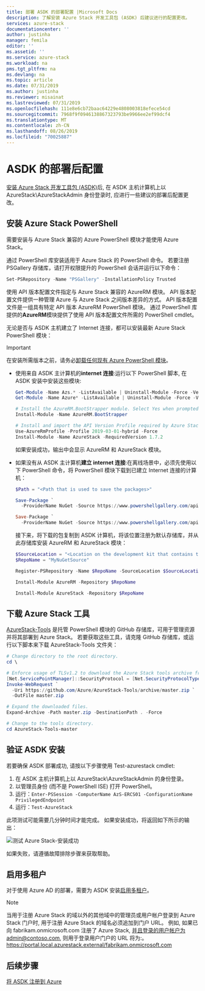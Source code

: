 ```yaml
---
title: 部署 ASDK 的部署配置 |Microsoft Docs
description: 了解安装 Azure Stack 开发工具包 (ASDK) 后建议进行的配置更改。
services: azure-stack
documentationcenter: ''
author: justinha
manager: femila
editor: ''
ms.assetid: ''
ms.service: azure-stack
ms.workload: na
pms.tgt_pltfrm: na
ms.devlang: na
ms.topic: article
ms.date: 07/31/2019
ms.author: justinha
ms.reviewer: misainat
ms.lastreviewed: 07/31/2019
ms.openlocfilehash: 111e8e6cb72baac64229e4808003818efece54cd
ms.sourcegitcommit: 7968f9f0946138867323793be9966ee2ef99dcf4
ms.translationtype: MT
ms.contentlocale: zh-CN
ms.lasthandoff: 08/26/2019
ms.locfileid: "70025887"
---
```

# <a name="post-deployment-configurations-for-asdk"></a>ASDK 的部署后配置

[安装 Azure Stack 开发工具包 (ASDK)](asdk-install.md)后, 在 ASDK 主机计算机上以 AzureStack\AzureStackAdmin 身份登录时, 应进行一些建议的部署后配置更改。

## <a name="install-azure-stack-powershell"></a>安装 Azure Stack PowerShell

需要安装与 Azure Stack 兼容的 Azure PowerShell 模块才能使用 Azure Stack。

通过 PowerShell 库安装适用于 Azure Stack 的 PowerShell 命令。 若要注册 PSGallery 存储库，请打开权限提升的 PowerShell 会话并运行以下命令：

``` Powershell
Set-PSRepository -Name "PSGallery" -InstallationPolicy Trusted
```

使用 API 版本配置文件指定与 Azure Stack 兼容的 AzureRM 模块。  API 版本配置文件提供一种管理 Azure 与 Azure Stack 之间版本差异的方式。 API 版本配置文件是一组具有特定 API 版本 AzureRM PowerShell 模块。 通过 PowerShell 库提供的**AzureRM**模块提供了使用 API 版本配置文件所需的 PowerShell cmdlet。

无论是否与 ASDK 主机建立了 Internet 连接，都可以安装最新 Azure Stack PowerShell 模块：

> [!IMPORTANT]
> 在安装所需版本之前，请务必[卸载任何现有 Azure PowerShell 模块](../operator/azure-stack-powershell-install.md#3-uninstall-existing-versions-of-the-azure-stack-powershell-modules)。

- 使用来自 ASDK 主计算机的**internet 连接**:运行以下 PowerShell 脚本, 在 ASDK 安装中安装这些模块:


  ```powershell  
  Get-Module -Name Azs.* -ListAvailable | Uninstall-Module -Force -Verbose
  Get-Module -Name Azure* -ListAvailable | Uninstall-Module -Force -Verbose

  # Install the AzureRM.BootStrapper module. Select Yes when prompted to install NuGet
  Install-Module -Name AzureRM.BootStrapper

  # Install and import the API Version Profile required by Azure Stack into the current PowerShell session.
  Use-AzureRmProfile -Profile 2019-03-01-hybrid -Force
  Install-Module -Name AzureStack -RequiredVersion 1.7.2
  ```

  如果安装成功，输出中会显示 AzureRM 和 AzureStack 模块。

- 如果没有从 ASDK 主计算机**建立 internet 连接**:在离线场景中，必须先使用以下 PowerShell 命令，将 PowerShell 模块下载到已建立 Internet 连接的计算机：

  ```powershell
  $Path = "<Path that is used to save the packages>"

  Save-Package `
    -ProviderName NuGet -Source https://www.powershellgallery.com/api/v2 -Name AzureRM -Path $Path -Force -RequiredVersion 2.3.0
  
  Save-Package `
    -ProviderName NuGet -Source https://www.powershellgallery.com/api/v2 -Name AzureStack -Path $Path -Force -RequiredVersion 1.5.0
  ```

  接下来，将下载的包复制到 ASDK 计算机，将该位置注册为默认存储库，并从此存储库安装 AzureRM 和 AzureStack 模块：

    ```powershell  
    $SourceLocation = "<Location on the development kit that contains the PowerShell packages>"
    $RepoName = "MyNuGetSource"

    Register-PSRepository -Name $RepoName -SourceLocation $SourceLocation -InstallationPolicy Trusted

    Install-Module AzureRM -Repository $RepoName

    Install-Module AzureStack -Repository $RepoName
    ```

## <a name="download-the-azure-stack-tools"></a>下载 Azure Stack 工具

[AzureStack-Tools](https://github.com/Azure/AzureStack-Tools) 是托管 PowerShell 模块的 GitHub 存储库，可用于管理资源并将其部署到 Azure Stack。 若要获取这些工具，请克隆 GitHub 存储库，或运行以下脚本来下载 AzureStack-Tools 文件夹：

  ```powershell
  # Change directory to the root directory.
  cd \

  # Enforce usage of TLSv1.2 to download the Azure Stack tools archive from GitHub
  [Net.ServicePointManager]::SecurityProtocol = [Net.SecurityProtocolType]::Tls12
  Invoke-WebRequest `
    -Uri https://github.com/Azure/AzureStack-Tools/archive/master.zip `
    -OutFile master.zip

  # Expand the downloaded files.
  Expand-Archive -Path master.zip -DestinationPath . -Force

  # Change to the tools directory.
  cd AzureStack-Tools-master
  ```

## <a name="validate-the-asdk-installation"></a>验证 ASDK 安装

若要确保 ASDK 部署成功, 请按以下步骤使用 Test-azurestack cmdlet:

1. 在 ASDK 主机计算机上以 AzureStack\AzureStackAdmin 的身份登录。
2. 以管理员身份 (而不是 PowerShell ISE) 打开 PowerShell。
3. 运行：`Enter-PSSession -ComputerName AzS-ERCS01 -ConfigurationName PrivilegedEndpoint`
4. 运行：`Test-AzureStack`

此项测试可能需要几分钟时间才能完成。 如果安装成功，将返回如下所示的输出：

![测试 Azure Stack-安装成功](media/asdk-post-deploy/test-azurestack.png)

如果失败，请遵循故障排除步骤来获取帮助。

## <a name="enable-multi-tenancy"></a>启用多租户

对于使用 Azure AD 的部署，需要为 ASDK 安装[启用多租户](../operator/azure-stack-enable-multitenancy.md#enable-multi-tenancy)。

> [!NOTE]
> 当用于注册 Azure Stack 的域以外的其他域中的管理员或用户帐户登录到 Azure Stack 门户时, 用于注册 Azure Stack 的域名必须追加到门户 URL。 例如, 如果已向 fabrikam.onmicrosoft.com 注册了 Azure Stack, 并且登录的用户帐户为admin@contoso.com, 则用于登录用户门户的 URL 将为:。 https://portal.local.azurestack.external/fabrikam.onmicrosoft.com

## <a name="next-steps"></a>后续步骤

[将 ASDK 注册到 Azure](asdk-register.md)
